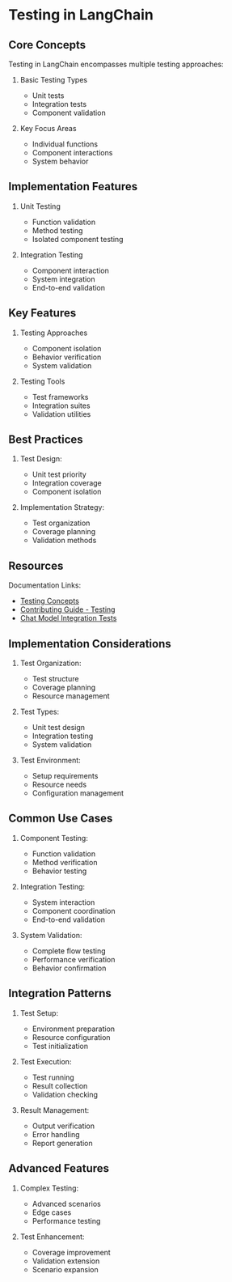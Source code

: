 # Testing in LangChain

## Core Concepts

Testing in LangChain encompasses multiple testing approaches:

1. Basic Testing Types
   - Unit tests
   - Integration tests
   - Component validation

2. Key Focus Areas
   - Individual functions
   - Component interactions
   - System behavior

## Implementation Features

1. Unit Testing
   - Function validation
   - Method testing
   - Isolated component testing

2. Integration Testing
   - Component interaction
   - System integration
   - End-to-end validation

## Key Features

1. Testing Approaches
   - Component isolation
   - Behavior verification
   - System validation

2. Testing Tools
   - Test frameworks
   - Integration suites
   - Validation utilities

## Best Practices

1. Test Design:
   - Unit test priority
   - Integration coverage
   - Component isolation

2. Implementation Strategy:
   - Test organization
   - Coverage planning
   - Validation methods

## Resources

Documentation Links:
- [Testing Concepts](https://python.langchain.com/docs/concepts/testing/)
- [Contributing Guide - Testing](https://python.langchain.com/docs/contributing/how_to/testing/)
- [Chat Model Integration Tests](https://python.langchain.com/api_reference/standard_tests/integration_tests/langchain_tests.integration_tests.chat_models.ChatModelIntegrationTests.html)

## Implementation Considerations

1. Test Organization:
   - Test structure
   - Coverage planning
   - Resource management

2. Test Types:
   - Unit test design
   - Integration testing
   - System validation

3. Test Environment:
   - Setup requirements
   - Resource needs
   - Configuration management

## Common Use Cases

1. Component Testing:
   - Function validation
   - Method verification
   - Behavior testing

2. Integration Testing:
   - System interaction
   - Component coordination
   - End-to-end validation

3. System Validation:
   - Complete flow testing
   - Performance verification
   - Behavior confirmation

## Integration Patterns

1. Test Setup:
   - Environment preparation
   - Resource configuration
   - Test initialization

2. Test Execution:
   - Test running
   - Result collection
   - Validation checking

3. Result Management:
   - Output verification
   - Error handling
   - Report generation

## Advanced Features

1. Complex Testing:
   - Advanced scenarios
   - Edge cases
   - Performance testing

2. Test Enhancement:
   - Coverage improvement
   - Validation extension
   - Scenario expansion